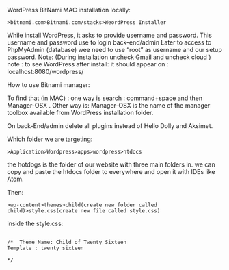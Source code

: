 WordPress BitNami MAC installation locally:

```
>bitnami.com>Bitnami.com/stacks>WeordPress Installer
```

While install WordPress, it asks to provide username and password. This username and password use to login back-end/admin
Later to access to PhpMyAdmin (database) wee need to use “root” as username and our setup password.
Note:  (During installation uncheck Gmail and uncheck cloud )
note : to see WordPress after install: it should appear on : localhost:8080/wordpress/

How to use Bitnami manager:

To find that (in MAC) : one way is search : command+space and then Manager-OSX .
Other way is:
Manager-OSX is the name of the manager toolbox available from WordPress installation folder.

On back-End/admin delete all plugins instead of Hello Dolly and Aksimet.

Which folder we are targeting:

```
>Application>Wordpress>apps>wordpress>htdocs
```

the hotdogs is the folder of our website with three main folders in.
we can copy and paste the htdocs folder to everywhere and open it with IDEs like Atom.


Then:

```
>wp-content>themes>child(create new folder called child)>style.css(create new file called style.css)

```

inside the style.css:

```

/*  Theme Name: Child of Twenty Sixteen
Template : twenty sixteen

*/

```
